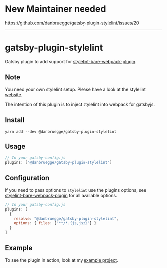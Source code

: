 # New Maintainer needed
https://github.com/danbruegge/gatsby-plugin-stylelint/issues/20

---

# gatsby-plugin-stylelint
Gatsby plugin to add support for [stylelint-bare-webpack-plugin][plugin].

## Note
You need your own stylelint setup. Please have a look at the stylelint
[website][stylelint-website].

The intention of this plugin is to inject stylelint into webpack for gatsbyjs.

## Install
`yarn add --dev @danbruegge/gatsby-plugin-stylelint`

## Usage
```javascript
// In your gatsby-config.js
plugins: ["@danbruegge/gatsby-plugin-stylelint"]
```

## Configuration
If you need to pass options to `stylelint` use the plugins options, see
[stylelint-bare-webpack-plugin][options] for all available options.

```javascript
// In your gatsby-config.js
plugins: [
  {
    resolve: "@danbruegge/gatsby-plugin-stylelint",
    options: { files: ["**/*.{js,jsx}"] }
  }
]
```

## Example
To see the plugin in action, look at my [example project][example-project].


[plugin]: https://github.com/cascornelissen/stylelint-bare-webpack-plugin
[options]: https://github.com/cascornelissen/stylelint-bare-webpack-plugin#options
[stylelint-website]: https://stylelint.io/
[example-project]: https://github.com/danbruegge/gatsby-starter-kitt
